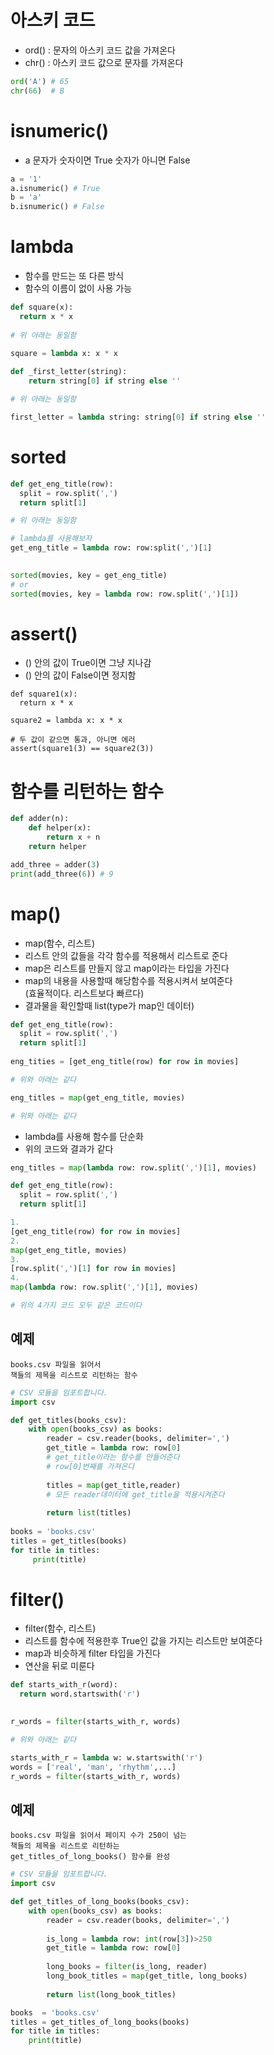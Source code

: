 # 아스키 코드

* ord() : 문자의 아스키 코드 값을 가져온다
* chr() : 아스키 코드 값으로 문자를 가져온다

```python
ord('A') # 65
chr(66)  # B
```

# isnumeric()
* a 문자가 숫자이면 True 숫자가 아니면 False

```python
a = '1'
a.isnumeric() # True
b = 'a'
b.isnumeric() # False
```

# lambda 
* 함수를 만드는 또 다른 방식
* 함수의 이름이 없이 사용 가능

```python
def square(x):
  return x * x
  
# 위 아래는 동일함
  
square = lambda x: x * x
```

```python
def _first_letter(string):
    return string[0] if string else ''

# 위 아래는 동일함

first_letter = lambda string: string[0] if string else ''
```

# sorted

```python
def get_eng_title(row):
  split = row.split(',')
  return split[1]

# 위 아래는 동일함

# lambda를 사용해보자
get_eng_title = lambda row: row:split(',')[1]

 
sorted(movies, key = get_eng_title)
# or
sorted(movies, key = lambda row: row.split(',')[1])

```

# assert()

* () 안의 값이 True이면 그냥 지나감
* () 안의 값이 False이면 정지함

```
def square1(x):
  return x * x

square2 = lambda x: x * x

# 두 값이 같으면 통과, 아니면 에러
assert(square1(3) == square2(3))
```

# 함수를 리턴하는 함수

```python
def adder(n):
    def helper(x):
        return x + n
    return helper

add_three = adder(3)
print(add_three(6)) # 9
```

# map()

* map(함수, 리스트)
* 리스트 안의 값들을 각각 함수를 적용해서 리스트로  준다 
* map은 리스트를 만들지 않고 map이라는 타입을 가진다
* map의 내용을 사용할때 해당함수를 적용시켜서 보여준다  
  (효율적이다. 리스트보다 빠르다)
* 결과물을 확인할때 list(type가 map인 데이터)
```python
def get_eng_title(row):
  split = row.split(',')
  return split[1]
  
eng_tities = [get_eng_title(row) for row in movies]

# 위와 아래는 같다

eng_titles = map(get_eng_title, movies)

# 위와 아래는 같다
```

* lambda를 사용해 함수를 단순화
* 위의 코드와 결과가 같다

```python
eng_titles = map(lambda row: row.split(',')[1], movies)
```

```python 
def get_eng_title(row):
  split = row.split(',')
  return split[1]

1.
[get_eng_title(row) for row in movies]
2.
map(get_eng_title, movies)
3.
[row.split(',')[1] for row in movies]
4.
map(lambda row: row.split(',')[1], movies)

# 위의 4가지 코드 모두 같은 코드이다
```

## 예제

    books.csv 파일을 읽어서 
    책들의 제목을 리스트로 리턴하는 함수 

```python
# CSV 모듈을 임포트합니다.
import csv

def get_titles(books_csv):
    with open(books_csv) as books:
        reader = csv.reader(books, delimiter=',')
        get_title = lambda row: row[0]
        # get_title이라는 함수를 만들어준다
        # row[0]번째를 가져온다
        
        titles = map(get_title,reader)
        # 모든 reader데이터에 get_title을 적용시켜준다
        
        return list(titles)
        
books = 'books.csv'
titles = get_titles(books)
for title in titles:
     print(title)
```

# filter()

* filter(함수, 리스트)
* 리스트를 함수에 적용한후 True인 값을 가지는 리스트만 보여준다
* map과 비슷하게 filter 타입을 가진다
* 연산을 뒤로 미룬다

```python
def starts_with_r(word):
  return word.startswith('r')
 

r_words = filter(starts_with_r, words)

# 위와 아래는 같다

starts_with_r = lambda w: w.startswith('r')
words = ['real', 'man', 'rhythm',...]
r_words = filter(starts_with_r, words) 
```

## 예제

    books.csv 파일을 읽어서 페이지 수가 250이 넘는 
    책들의 제목을 리스트로 리턴하는 
    get_titles_of_long_books() 함수를 완성

```python
# CSV 모듈을 임포트합니다.
import csv

def get_titles_of_long_books(books_csv):
    with open(books_csv) as books:
        reader = csv.reader(books, delimiter=',')
        
        is_long = lambda row: int(row[3])>250
        get_title = lambda row: row[0]
        
        long_books = filter(is_long, reader)
        long_book_titles = map(get_title, long_books)
        
        return list(long_book_titles)

books  = 'books.csv'
titles = get_titles_of_long_books(books)
for title in titles:
    print(title)
```
